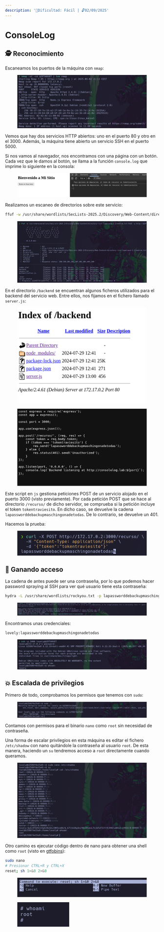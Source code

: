 ```yaml
---
description: '🧠Dificultad: Fácil | 🔓02/09/2025'
---
```


# ConsoleLog

## 🕵️ Reconocimiento

Escaneamos los puertos de la máquina con `nmap`:

<figure><img src="../../.gitbook/assets/image (9).png" alt=""><figcaption></figcaption></figure>

Vemos que hay dos servicios HTTP abiertos: uno en el puerto 80 y otro en el 3000. Además, la máquina tiene abierto un servicio SSH en el puerto 5000.

Si nos vamos al navegador, nos encontramos con una página con un botón. Cada vez que le damos al botón, se llama a la función `console.log` que imprime lo siguiente en la consola:

<figure><img src="../../.gitbook/assets/image (4) (1).png" alt=""><figcaption></figcaption></figure>

Realizamos un escaneo de directorios sobre este servicio:

```bash
ffuf -w /usr/share/wordlists/SecLists-2025.2/Discovery/Web-Content/directory-list-lowercase-2.3-medium.txt:FUZZ -u http://$IPTARGET/FUZZ -e .html,.php,.txt,.xml,.js
```

<figure><img src="../../.gitbook/assets/image (1) (1).png" alt=""><figcaption></figcaption></figure>

En el directorio `/backend` se encuentran algunos ficheros utilizados para el backend del servicio web. Entre ellos, nos fijamos en el fichero llamado `server.js`:

<figure><img src="../../.gitbook/assets/image (2) (1).png" alt=""><figcaption></figcaption></figure>

<figure><img src="../../.gitbook/assets/image (3) (1).png" alt=""><figcaption></figcaption></figure>

Este script en `js` gestiona peticiones POST de un servicio alojado en el puerto 3000 (visto previamente). Por cada petición POST que se hace al directorio `/recurso/` de dicho servidor, se comprueba si la petición incluye el token `tokentraviesito`. En dicho caso, se devuelve la cadena `lapassworddebackupmaschingonadetodas`. De lo contrario, se devuelve un 401.

Hacemos la prueba:

<figure><img src="../../.gitbook/assets/image (5) (1).png" alt=""><figcaption></figcaption></figure>

## 🚪 Ganando acceso

La cadena de antes puede ser una contraseña, por lo que podemos hacer password spraying al SSH para ver qué usuario tiene esta contraseña:

```bash
hydra -L /usr/share/wordlists/rockyou.txt -p lapassworddebackupmaschingonadetodas ssh://$IPTARGET:5000
```

<figure><img src="../../.gitbook/assets/image (7) (1).png" alt=""><figcaption></figcaption></figure>

Encontramos unas credenciales:

```
lovely:lapassworddebackupmaschingonadetodas
```

<figure><img src="../../.gitbook/assets/image (8) (1).png" alt=""><figcaption></figcaption></figure>

## 💥 Escalada de privilegios

Primero de todo, comprobamos los permisos que tenemos con `sudo`:

<figure><img src="../../.gitbook/assets/image (9) (1).png" alt=""><figcaption></figcaption></figure>

Contamos con permisos para el binario `nano` como `root` sin necesidad de contraseña.

Una forma de escalar privilegios en esta máquina es editar el fichero `/etc/shadow` con nano quitándole la contraseña al usuario `root`. De esta manera, haciendo un `su` tendremos acceso a `root` directamente cuando queramos.

<figure><img src="../../.gitbook/assets/image (13).png" alt=""><figcaption></figcaption></figure>

Otro camino es ejecutar código dentro de nano para obtener una shell como `root` (visto en [gtfobins](https://gtfobins.github.io/)):

```bash
sudo nano
# Presionar CTRL+R y CTRL+X
reset; sh 1>&0 2>&0
```

<figure><img src="../../.gitbook/assets/image (10).png" alt=""><figcaption></figcaption></figure>

<figure><img src="../../.gitbook/assets/image (12).png" alt=""><figcaption></figcaption></figure>
